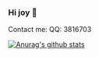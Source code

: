 ### Hi joy 👋

<!--
**loveseejoy/loveseejoy** is a ✨ _special_ ✨ repository because its `README.md` (this file) appears on your GitHub profile.

Here are some ideas to get you started:

- 🔭 I’m currently working on ...
- 🌱 I’m currently learning ...
- 👯 I’m looking to collaborate on ...
- 🤔 I’m looking for help with ...
- 💬 Ask me about ...
- 📫 How to reach me: ...
- 😄 Pronouns: ...
- ⚡ Fun fact: ...
-->

Contact me:
QQ: 3816703

[![Anurag's github stats](https://github-readme-stats.vercel.app/api?username=seejoy)](https://github.com/anuraghazra/github-readme-stats)
